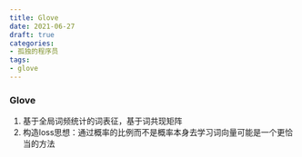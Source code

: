 ```yaml
---
title: Glove
date: 2021-06-27
draft: true
categories:
- 孤独的程序员
tags:
- glove
---
```


### Glove

1. 基于全局词频统计的词表征，基于词共现矩阵
1. 构造loss思想：通过概率的比例而不是概率本身去学习词向量可能是一个更恰当的方法
